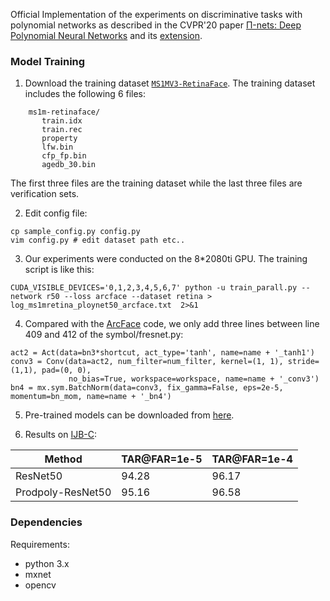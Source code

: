 Official Implementation of the experiments on discriminative tasks with polynomial networks as described in the CVPR'20 paper [Π-nets: Deep Polynomial Neural Networks](https://openaccess.thecvf.com/content_CVPR_2020/papers/Chrysos_P-nets_Deep_Polynomial_Neural_Networks_CVPR_2020_paper.pdf) and its [extension](https://arxiv.org/abs/2006.13026).

### Model Training

1. Download the training dataset [`MS1MV3-RetinaFace`](https://ibug.doc.ic.ac.uk/resources/lightweight-face-recognition-challenge-workshop/).
The training dataset includes the following 6 files:

```Shell
    ms1m-retinaface/
       train.idx
       train.rec
       property
       lfw.bin
       cfp_fp.bin
       agedb_30.bin
```

The first three files are the training dataset while the last three files are verification sets.

2. Edit config file:
```Shell
cp sample_config.py config.py
vim config.py # edit dataset path etc..
```

3. Our experiments were conducted on the 8*2080ti GPU. The training script is like this:

```Shell
CUDA_VISIBLE_DEVICES='0,1,2,3,4,5,6,7' python -u train_parall.py --network r50 --loss arcface --dataset retina > log_ms1mretina_ploynet50_arcface.txt  2>&1 
```

4. Compared with the [ArcFace](https://github.com/deepinsight/insightface/tree/master/recognition) code, we only add three lines between line 409 and 412 of the symbol/fresnet.py:

```Shell
act2 = Act(data=bn3*shortcut, act_type='tanh', name=name + '_tanh1')
conv3 = Conv(data=act2, num_filter=num_filter, kernel=(1, 1), stride=(1,1), pad=(0, 0),
             no_bias=True, workspace=workspace, name=name + '_conv3')
bn4 = mx.sym.BatchNorm(data=conv3, fix_gamma=False, eps=2e-5, momentum=bn_mom, name=name + '_bn4')
```
5. Pre-trained models can be downloaded from [here](https://www.dropbox.com/sh/0kh42qinncf73q9/AAA9J2mAewa48P-xXsIPOAdia?dl=0).

6. Results on [IJB-C](https://github.com/deepinsight/insightface/tree/master/Evaluation/IJB):

| Method    | TAR@FAR=1e-5 | TAR@FAR=1e-4 |
| -------   | ------       | --------- | 
|ResNet50   | 94.28        | 96.17     |  
|Prodpoly-ResNet50   | 95.16 | 96.58     | 


### Dependencies
Requirements:
- python 3.x
- mxnet
- opencv


